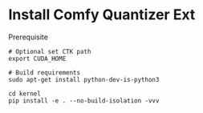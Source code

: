 # Install Comfy Quantizer Ext

Prerequisite
```
# Optional set CTK path
export CUDA_HOME

# Build requirements
sudo apt-get install python-dev-is-python3
```

```
cd kernel
pip install -e . --no-build-isolation -vvv
```